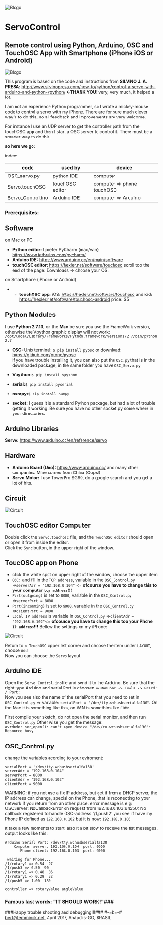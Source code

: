 
![Blogo](image/LOGOs.png)
# ServoControl
## Remote control using Python, Arduino, OSC and TouchOSC App with Smartphone (iPhone iOS or Android)
![Blogo](image/screen.png)

This program is based on the code and instructions from **SILVINO J. A. PRESA**: <http://www.silvinopresa.com/how-to/python/control-a-servo-with-arduino-and-python-vpython/> **<-THANK YOU!** very, very much, it helped a lot.

I am not an experience Python programmer, so I wrote a mickey-mouse code to control a servo with my iPhone.
There are for sure much clever way's to do this, so all feedback and improvements are very welcome.

 
For instance I use an UDP server to get the controller path from the touchOSC app and then I start a OSC server to control it. There must be a smarter way to do this.

**so here we go:**  

index:

| code  | used by |device|
| ------------- | ------------- |------------- |
| OSC_servo.py  | python IDE  |computer  |
| Servo.touchOSC  | touchOSC editor  |computer => phone touchOSC |
| Servo_Control.ino  | Arduino IDE  |computer => Arduino |

### Prerequisites:
## Software
on Mac or PC:  

* **Python editor:** I prefer PyCharm (mac/win): <https://www.jetbrains.com/pycharm/> 
* **Arduino IDE:** <https://www.arduino.cc/en/main/software>
* **touchOSC editor:** <https://hexler.net/software/touchosc> scroll too the end of the page: Downloads -> choose your OS.  
 
on Smartphone (iPhone or Android)  

* * **touchOSC app:** iOS: <https://hexler.net/software/touchosc> android: <https://hexler.net/software/touchosc-android>  price: $5

## Python Modules
I use  **Python 2.7.13**, on the **Mac** be sure you use the FrameWork version, otherwise the Vpython graphic display will not work: ```/opt/local/Library/Frameworks/Python.framework/Versions/2.7/bin/python2.7```

* **OSC:** Unix terminal: ```$ pip install pyosc``` or download: <https://github.com/ptone/pyosc>  
if you have trouble installing it, you can also put the ```OSC.py``` that is in the downloaded package, in the same folder you have ```OSC_Servo.py```

* **Vpython:**```$ pip install vpython```
* **serial:**```$ pip install pyserial```
* **numpy:**```$ pip install numpy```
* **socket:** I guess it is a standard Python package, but had a lot of trouble getting it working. Be sure you have no other socket.py some where in your directories.

## Arduino Libraries
**Servo:** <https://www.arduino.cc/en/reference/servo>

## Hardware
* **Arduino Board (Uno):** <https://www.arduino.cc/> and many other companies. Mine comes from China (Oops!)
* **Servo Motor:** I use TowerPro SG90, do a google search and you get a lot of hits.

## Circuit
![Circuit](image/circuit.png)

## TouchOSC editor Computer

Double click the ```Servo.touchosc``` file, and the ```TouchOSC editor``` should open or open it from inside the editor.  
 Click the ```Sync``` button, in the upper right of the window.

## ToucOSC app on Phone
* click the white spot on upper right of the window, choose the upper item  
* ```OSC:``` and fill in the ```TCP address```, variable in the ```OSC_Control.py``` =>```serverAdr = "192.168.0.104"``` <= **ofcource you have to change this to your computer ```tcp address```!!!** 
* ```Port(outgoing)``` is set to ```8000```, variable in the ```OSC_Control.py``` =>```serverPort = 8000```
* ```Port(incomming)``` is set to ```9000```, variable in the ```OSC_Control.py``` =>```clientPort = 9000```
* ```Local IP address``` is variable in  ```OSC_Control.py``` =>```clientAdr = "192.168.0.102"```<= **ofcource you have to change this too your Phone  ```IP address```!!!** 
Bellow the settings on my iPhone:

![Circuit](image/touchSet.png?style=center)  

Return to ```< TouchOSC``` upper left corner and choose the item under ```LAYOUT```, choose ```Add```  
Now you can choose the ```Servo``` layout.

## Arduino IDE
Open the ```Servo_Control.ino```file and send it to the Arduino. Be sure that the right type Arduino and serial Port is choosen => ```Menubar -> Tools -> Board: / Port:```  
Now you see also the name of the serialPort that you need to set in ```OSC_Control.py``` => variable: ```serialPort = "/dev/tty.wchusbserialfa130"```. On the Mac it is something like this, on WIN is somethins like ```COMn```  
  
First compile your sketch, do not open the serial monitor, and then run ```OSC_Control.py``` Other wise you get the message:  
```avrdude: ser_open(): can't open device "/dev/cu.wchusbserialfa130": Resource busy``` 

## OSC_Control.py
change the variables acording to your eviroment:  

```
serialPort = '/dev/tty.wchusbserialfa130'
serverAdr = "192.168.0.104"
serverPort = 8000
clientAdr = "192.168.0.102"
clientPort = 9000
```

WARNING: if you not use a fix IP address, but get if from a DHCP server, the IP address can change, special on the Phone, that is reconecting to your network if you return from an other place.
error message is e.g:  
OSCServer: NoCallbackError on request from 192.168.0.103:64550: No callback registered to handle OSC-address '/1/push2'
you see: if have my Phone IP defined as ```192.168.0.102``` but it is now: ```192.168.0.103```  
  
it take a few moments to start, also it a bit slow to receive the fist messages.  
output looks like this:

```
Arduino Serial Port: /dev/tty.wchusbserialfa130 
    Computer server: 192.168.0.104  port: 8000
       Phone client: 192.168.0.103  port: 9000

 waiting for Phone...
/1/rotary1 => 0.54  97
/1/push3 => 0.50  90
/1/rotary1 => 0.48  86
/1/rotary1 => 0.29  52
/1/push5 => 1.00  180

controller => rotaryValue angleValue

```

### Famous last words: "IT SHOULD WORK!"###
###Happy trouble shooting and debugging!!!###
#-=b=-#
 bert@temminck.net, April 2017, Anápolis-GO, BRASIL
